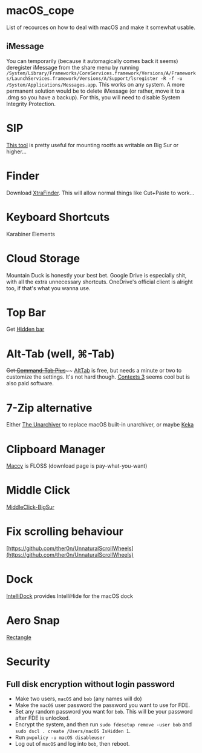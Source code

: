 # macOS_cope
List of recources on how to deal with macOS and make it somewhat usable.

## iMessage
You can temporarily (because it automagically comes back it seems) deregister iMessage from the share menu by running `/System/Library/Frameworks/CoreServices.framework/Versions/A/Frameworks/LaunchServices.framework/Versions/A/Support/lsregister -R -f -u /System/Applications/Messages.app`. This works on any system. A more permanent solution would be to delete iMessage (or rather, move it to a .dmg so you have a backup). For this, you will need to disable System Integrity Protection.

# SIP
[This tool](https://github.com/fxgst/writeable_root) is pretty useful for mounting rootfs as writable on Big Sur or higher...

# Finder
Download [XtraFinder](https://www.trankynam.com/xtrafinder/). This will allow normal things like Cut+Paste to work...

# Keyboard Shortcuts
Karabiner Elements

# Cloud Storage
Mountain Duck is honestly your best bet. Google Drive is especially shit, with all the extra unnecessary shortcuts. 
OneDrive's official client is alright too, if that's what you wanna use.

# Top Bar
Get [Hidden bar](https://github.com/dwarvesf/hidden)

# Alt-Tab (well, ⌘-Tab)
~~Get [Command-Tab Plus](https://noteifyapp.com/command-tab-plus/)~~~~ [AltTab](https://alt-tab-macos.netlify.app/) is free, but needs a minute or two to customize the settings. It's not hard though. 
[Contexts 3](https://contexts.co/) seems cool but is also paid software.

# 7-Zip alternative
Either [The Unarchiver](https://macpaw.com/the-unarchiver) to replace macOS built-in unarchiver, or maybe [Keka](https://www.keka.io/en/)

# Clipboard Manager
[Maccy](https://maccy.app/) is FLOSS (download page is pay-what-you-want)

# Middle Click
[MiddleClick-BigSur](https://github.com/artginzburg/MiddleClick-BigSur)

# Fix scrolling behaviour
[https://github.com/ther0n/UnnaturalScrollWheels](https://github.com/ther0n/UnnaturalScrollWheels)

# Dock
[IntelliDock](https://mightymac.app/intellidock/) provides IntelliHide for the macOS dock

# Aero Snap
[Rectangle](https://rectangleapp.com/)

# Security
## Full disk encryption without login password
 - Make two users, `macOS` and `bob` (any names will do)
 - Make the `macOS` user password the password you want to use for FDE.
 - Set any random password you want for `bob`. This will be your password after FDE is unlocked.
 - Encrypt the system, and then run `sudo fdesetup remove -user bob` and `sudo dscl . create /Users/macOS IsHidden 1`.
 - Run `pwpolicy -u macOS disableuser`
 - Log out of `macOS` and log into `bob`, then reboot. 
